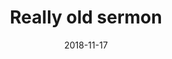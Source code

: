 ---
title: "Really old sermon"
date: 2018-11-17
speaker: "Really Old Dude"
predigtserie: "really-old"
passage: "The Bible"
audio: "https://example.com/really-old.mp3"
---